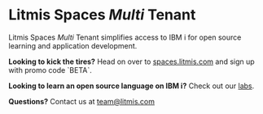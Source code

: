 # Litmis Spaces _Multi_ Tenant

Litmis Spaces _Multi_ Tenant simplifies access to IBM i for open source learning and application development.

**Looking to kick the tires?**  Head on over to [spaces.litmis.com](https://spaces.litmis.com/) and sign up with promo code \`BETA\`.

**Looking to learn an open source language on IBM i?**  Check out our [labs](/multi-tenant/labs.md).

**Questions?** Contact us at [team@litmis.com](mailto:%20team@litmis.com)

